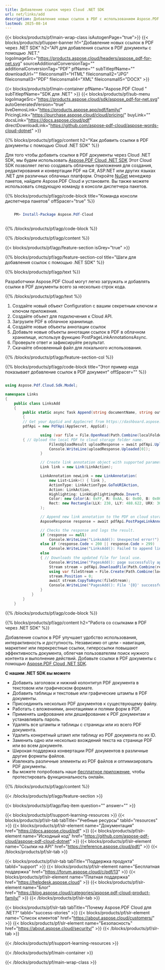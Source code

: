```yaml
---
title: Добавление ссылок через Cloud .NET SDK
url: net/links/add
description: Добавление новых ссылок в PDF с использованием Aspose.PDF Cloud SDK для .NET.
lastmod: 2025-08-14
---
```


{{< blocks/products/pf/main-wrap-class isAutogenPage="true">}}
{{< blocks/products/pf/upper-banner h1="Добавление новых ссылок в PDF через .NET SDK" h2="API для добавления ссылок в PDF документы с помощью .NET." logoImageSrc="https://products.aspose.cloud/headers/aspose_pdf-for-net.svg" sourceAdditionalConversionTag="" additionalConversionTag="PDF" pfName="" subTitlepfName="" downloadUrl="" fileiconsmall1="HTML" fileiconsmall2="JPG" fileiconsmall3="PDF" fileiconsmall4="XML" fileiconsmall5="DOCX" >}}

{{< blocks/products/pf/main-container pfName="Aspose.PDF Cloud " subTitlepfName="SDK для .NET" >}}
{{< blocks/products/pf/sub-menu logoImageSrc="https://products.aspose.cloud/sdk/aspose_pdf-for-net.svg"
autoGeneratedVersion="true"
liveDemosLink="https://products.aspose.app/pdf/family/" PricingLink="https://purchase.aspose.cloud/cloud/pricing/" buyLink="" docsLink="https://docs.aspose.cloud/pdf"  directDownloadLink="https://github.com/aspose-pdf-cloud/aspose-words-cloud-dotnet" >}}

{{% blocks/products/pf/agp/content h2="Как добавить ссылки в PDF документы с помощью Cloud .NET SDK" %}}

Для того чтобы добавить ссылки в PDF документы через Cloud .NET SDK, мы будем использовать
[Aspose.PDF Cloud .NET SDK](https://products.aspose.cloud/pdf/net/)
Этот Cloud SDK позволяет легко создавать облачные приложения для создания, редактирования и конвертации PDF на C#, ASP.NET или других языках .NET для различных облачных платформ. Откройте
[NuGet](https://www.nuget.org/packages/Aspose.Pdf-Cloud)
менеджер пакетов, найдите
Aspose.PDF Cloud
и установите. Вы также можете использовать следующую команду в консоли диспетчера пакетов.

{{% blocks/products/pf/agp/code-block title="Команда консоли диспетчера пакетов" offSpacer="true" %}}

```powershell

    PM> Install-Package Aspose.Pdf-Cloud
     
```

{{% /blocks/products/pf/agp/code-block %}}

{{% /blocks/products/pf/agp/content %}}

{{< blocks/products/pf/agp/feature-section isGrey="true" >}}

{{% blocks/products/pf/agp/feature-section-col title="Шаги для добавления ссылок с помощью .NET SDK" %}}

{{% blocks/products/pf/agp/text %}}

Разработчики Aspose.PDF Cloud могут легко загружать и добавлять ссылки в PDF документы всего за несколько строк кода.

{{% /blocks/products/pf/agp/text %}}

1. Создайте новый объект Configuration с вашим секретным ключом и ключом приложения.
1. Создайте объект для подключения к Cloud API.
1. Загрузите PDF в облачное хранилище.
1. Создайте новые объекты аннотации ссылок
1. Добавьте новые объекты аннотации ссылок в PDF в облачном хранилище, используя функцию PostPageLinkAnnotationsAsync.
1. Проверьте ответ и зафиксируйте результат.
1. Скачайте обновленный файл для локального использования.

{{% /blocks/products/pf/agp/feature-section-col %}}

{{% blocks/products/pf/agp/code-block title="Этот пример кода показывает добавление ссылок в PDF документ" offSpacer="" %}}

```cs

using Aspose.Pdf.Cloud.Sdk.Model;

namespace Links
{
    public class LinksAdd
    {
        public static async Task Append(string documentName, string outputName, int pageNumber, string LinkAction, string remoteFolder)
        {
		// Get your AppSid and AppSecret from https://dashboard.aspose.cloud (free registration required). 
		pdfApi = new PdfApi(AppSecret, AppSid);

                using (var file = File.OpenRead(Path.Combine(localFolder, documentName)))
		{ // Upload the local PDF to cloud storage folder name.
                    FilesUploadResult uploadResponse = await pdfApi.UploadFileAsync(Path.Combine(remoteFolder, documentName), documentName);
                    Console.WriteLine(uploadResponse.Uploaded[0]);
                }

                // Create link annotation object with supported parameters
                Link link = new Link(LinkAction);

                LinkAnnotation newLink = new LinkAnnotation(
                    new List<Link>() { link },
                    ActionType: LinkActionType.GoToURIAction,
                    Action: LinkAction,
                    Highlighting: LinkHighlightingMode.Invert,
                    Color: new Color(A: 0xFF, R: 0xAA, G: 0x00, B: 0x00),
                    Rect: new Rectangle(LLX: 238, LLY: 488.622, URX: 305, URY: 498.588)
                );

                // Append new link annotation to the PDF on cloud storage.
                AsposeResponse response = await pdfApi.PostPageLinkAnnotationsAsync(documentName, pageNumber, new List<LinkAnnotation>() { newLink }, folder: remoteFolder);

                // Checks the response and logs the result.
                if (response == null)
                    Console.WriteLine("LinksAdd(): Unexpected error!");
                else if (response.Code < 200 || response.Code > 299)
                    Console.WriteLine("LinksAdd(): Failed to append link to the document.");
                else
                { // Downloads the updated file for local use.
                    Console.WriteLine("PagesAdd(): page successfully appended to the document '{0}.", documentName);
                    Stream stream = pdfApi.DownloadFile(Path.Combine(remoteFolder, documentName));
                    using var fileStream = File.Create(Path.Combine(localFolder, "append_links_" + outputName));
                    stream.Position = 0;
                    await stream.CopyToAsync(fileStream);
                    Console.WriteLine("PagesAdd(): File '{0}' successfully downloaded.", "append_links_" + outputName);
                }
            }
        }
    }
```

{{% /blocks/products/pf/agp/code-block %}}

{{% blocks/products/pf/agp/content h2="Работа со ссылками в PDF через .NET SDK" %}}

Добавление ссылок в PDF улучшает удобство использования, интерактивность и доступность. Независимо от цели - навигация, маркетинг или перекрестные ссылки, гиперссылки повышают эффективность документа, облегчая пользователям поиск нужного контента и выполнение действий.
Добавьте ссылки в PDF документы с помощью [Aspose.PDF Cloud .NET SDK](https://products.aspose.cloud/pdf/net/).

**С нашим .NET SDK вы можете**

+ Добавить заголовок и нижний колонтитул PDF документа в текстовом или графическом формате.
+ Добавить таблицы и текстовые или графические штампы в PDF документы.
+ Присоединить несколько PDF документов к существующему файлу.
+ Работать с вложениями, аннотациями и полями форм в PDF.
+ Применять шифрование или дешифрование к PDF документам и устанавливать пароль.
+ Удалять все штампы и таблицы с страницы или из всего PDF документа.
+ Удалить конкретный штамп или таблицу из PDF документа по их ID.
+ Заменить одно или несколько вхождений текста на странице PDF или во всем документе.
+ Широкая поддержка конвертации PDF документов в различные другие форматы файлов.
+ Извлекать различные элементы из PDF файлов и оптимизировать PDF документы.
+ Вы можете попробовать наше [бесплатное приложение](https://products.aspose.app/pdf/family), чтобы протестировать функциональность онлайн.

{{% /blocks/products/pf/agp/content %}}

{{< /blocks/products/pf/agp/feature-section >}}

{{< blocks/products/pf/agp/faq-item question="" answer="" >}}

{{< blocks/products/pf/support-learning-resources >}}
{{< blocks/products/pf/slr-tab tabTitle="Учебные ресурсы" tabId="resources" >}}
{{< blocks/products/pf/slr-element name="Документация" href="https://docs.aspose.cloud/pdf" >}}
{{< blocks/products/pf/slr-element name="Исходный код" href="https://github.com/aspose-pdf-cloud/aspose-pdf-cloud-dotnet" >}}
{{< blocks/products/pf/slr-element name="Ссылки на API" href="https://reference.aspose.cloud/pdf/" >}}
{{< /blocks/products/pf/slr-tab >}}

{{< blocks/products/pf/slr-tab tabTitle="Поддержка продукта" tabId="support" >}}
{{< blocks/products/pf/slr-element name="Бесплатная поддержка" href="https://forum.aspose.cloud/c/pdf/13" >}}
{{< blocks/products/pf/slr-element name="Платная поддержка" href="https://helpdesk.aspose.cloud" >}}
{{< blocks/products/pf/slr-element name="Блог" href="https://blog.aspose.cloud/categories/aspose.pdf-cloud-product-family/" >}}
{{< /blocks/products/pf/slr-tab >}}

{{< blocks/products/pf/slr-tab tabTitle="Почему Aspose.PDF Cloud для .NET?" tabId="success-stories" >}}
{{< blocks/products/pf/slr-element name="Список клиентов" href="https://about.aspose.cloud/customers/" >}}
{{< blocks/products/pf/slr-element name="Безопасность" href="https://about.aspose.cloud/security/" >}}
{{< /blocks/products/pf/slr-tab >}}

{{< /blocks/products/pf/support-learning-resources >}}

{{< /blocks/products/pf/main-container >}}

{{< /blocks/products/pf/main-wrap-class >}}



